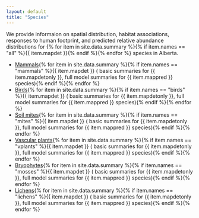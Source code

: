 ```yaml
---
layout: default
title: "Species"
---
```


We provide informaion on spatial distribution, habitat associations, responses to human footprint, and predicted relative abundance distributions for {% for item in site.data.summary %}{% if item.names == "all" %}{{ item.mapdet }}{% endif %}{% endfor %} species in Alberta.

* <a href="{{ site.baseurl }}/pages/species/mammals.html">Mammals</a>{% for item in site.data.summary %}{% if item.names == "mammals" %}{{ item.mapdet }} (<i class="fa fa-circle" style="color:orange"></i> basic summaries for {{ item.mapdetonly }}, <i class="fa fa-circle" style="color:green"></i> full model summaries for {{ item.mappred }} species){% endif %}{% endfor %}
* <a href="{{ site.baseurl }}/pages/species/birds.html">Birds</a>{% for item in site.data.summary %}{% if item.names == "birds" %}{{ item.mapdet }} (<i class="fa fa-circle" style="color:orange"></i> basic summaries for {{ item.mapdetonly }}, <i class="fa fa-circle" style="color:green"></i> full model summaries for {{ item.mappred }} species){% endif %}{% endfor %}
* <a href="{{ site.baseurl }}/pages/species/mites.html">Soil mites</a>{% for item in site.data.summary %}{% if item.names == "mites" %}{{ item.mapdet }} (<i class="fa fa-circle" style="color:orange"></i> basic summaries for {{ item.mapdetonly }}, <i class="fa fa-circle" style="color:green"></i> full model summaries for {{ item.mappred }} species){% endif %}{% endfor %}
* <a href="{{ site.baseurl }}/pages/species/vplants.html">Vascular plants</a>{% for item in site.data.summary %}{% if item.names == "vplants" %}{{ item.mapdet }} (<i class="fa fa-circle" style="color:orange"></i> basic summaries for {{ item.mapdetonly }}, <i class="fa fa-circle" style="color:green"></i> full model summaries for {{ item.mappred }} species){% endif %}{% endfor %}
* <a href="{{ site.baseurl }}/pages/species/mosses.html">Bryophytes</a>{% for item in site.data.summary %}{% if item.names == "mosses" %}{{ item.mapdet }} (<i class="fa fa-circle" style="color:orange"></i> basic summaries for {{ item.mapdetonly }}, <i class="fa fa-circle" style="color:green"></i> full model summaries for {{ item.mappred }} species){% endif %}{% endfor %}
* <a href="{{ site.baseurl }}/pages/species/lichens.html">Lichens</a>{% for item in site.data.summary %}{% if item.names == "lichens" %}{{ item.mapdet }} (<i class="fa fa-circle" style="color:orange"></i> basic summaries for {{ item.mapdetonly }}, <i class="fa fa-circle" style="color:green"></i> full model summaries for {{ item.mappred }} species){% endif %}{% endfor %}

